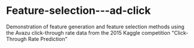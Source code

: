 # Feature-selection---ad-click
Demonstration of feature generation and feature selection methods using the Avazu click-through rate data from the 2015 Kaggle competition "Click-Through Rate Prediction"
